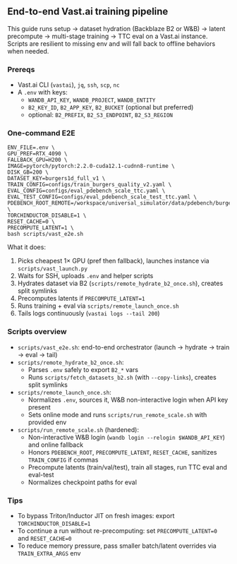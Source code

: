 ## End-to-end Vast.ai training pipeline

This guide runs setup → dataset hydration (Backblaze B2 or W&B) → latent precompute → multi-stage training → TTC eval on a Vast.ai instance. Scripts are resilient to missing env and will fall back to offline behaviors when needed.

### Prereqs
- Vast.ai CLI (`vastai`), `jq`, `ssh`, `scp`, `nc`
- A `.env` with keys:
  - `WANDB_API_KEY`, `WANDB_PROJECT`, `WANDB_ENTITY`
  - `B2_KEY_ID`, `B2_APP_KEY`, `B2_BUCKET` (optional but preferred)
  - optional: `B2_PREFIX`, `B2_S3_ENDPOINT`, `B2_S3_REGION`

### One-command E2E

```
ENV_FILE=.env \
GPU_PREF=RTX_4090 \
FALLBACK_GPU=H200 \
IMAGE=pytorch/pytorch:2.2.0-cuda12.1-cudnn8-runtime \
DISK_GB=200 \
DATASET_KEY=burgers1d_full_v1 \
TRAIN_CONFIG=configs/train_burgers_quality_v2.yaml \
EVAL_CONFIG=configs/eval_pdebench_scale_ttc.yaml \
EVAL_TEST_CONFIG=configs/eval_pdebench_scale_test_ttc.yaml \
PDEBENCH_ROOT_REMOTE=/workspace/universal_simulator/data/pdebench/burgers1d_full_v1 \
TORCHINDUCTOR_DISABLE=1 \
RESET_CACHE=0 \
PRECOMPUTE_LATENT=1 \
bash scripts/vast_e2e.sh
```

What it does:
1) Picks cheapest 1× GPU (pref then fallback), launches instance via `scripts/vast_launch.py`
2) Waits for SSH, uploads `.env` and helper scripts
3) Hydrates dataset via B2 (`scripts/remote_hydrate_b2_once.sh`), creates split symlinks
4) Precomputes latents if `PRECOMPUTE_LATENT=1`
5) Runs training + eval via `scripts/remote_launch_once.sh`
6) Tails logs continuously (`vastai logs --tail 200`)

### Scripts overview

- `scripts/vast_e2e.sh`: end-to-end orchestrator (launch → hydrate → train → eval → tail)
- `scripts/remote_hydrate_b2_once.sh`:
  - Parses `.env` safely to export `B2_*` vars
  - Runs `scripts/fetch_datasets_b2.sh` (with `--copy-links`), creates split symlinks
- `scripts/remote_launch_once.sh`:
  - Normalizes `.env`, sources it, W&B non-interactive login when API key present
  - Sets online mode and runs `scripts/run_remote_scale.sh` with provided env
- `scripts/run_remote_scale.sh` (hardened):
  - Non-interactive W&B login (`wandb login --relogin $WANDB_API_KEY`) and online fallback
  - Honors `PDEBENCH_ROOT`, `PRECOMPUTE_LATENT`, `RESET_CACHE`, sanitizes `TRAIN_CONFIG` if commas
  - Precompute latents (train/val/test), train all stages, run TTC eval and eval-test
  - Normalizes checkpoint paths for eval

### Tips
- To bypass Triton/Inductor JIT on fresh images: export `TORCHINDUCTOR_DISABLE=1`
- To continue a run without re-precomputing: set `PRECOMPUTE_LATENT=0` and `RESET_CACHE=0`
- To reduce memory pressure, pass smaller batch/latent overrides via `TRAIN_EXTRA_ARGS` env






